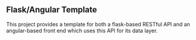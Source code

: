 Flask/Angular Template
----------------------

This project provides a template for both a flask-based RESTful API and an
angular-based front end which uses this API for its data layer.
